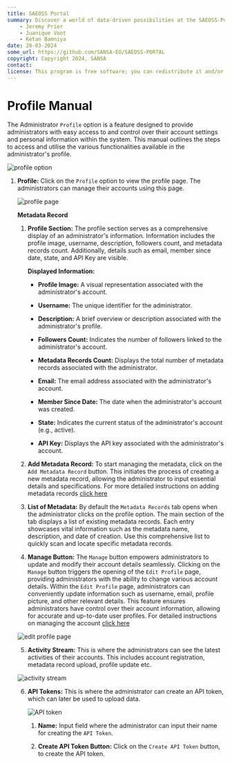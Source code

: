 ```yaml
---
title: SAEOSS Portal
summary: Discover a world of data-driven possibilities at the SAEOSS-Portal, where information converges to empower data sharing and decision-making.
    - Jeremy Prior
    - Juanique Voot
    - Ketan Bamniya
date: 28-03-2024
some_url: https://github.com/SANSA-EO/SAEOSS-PORTAL
copyright: Copyright 2024, SANSA
contact:
license: This program is free software; you can redistribute it and/or modify it under the terms of the GNU Affero General Public License as published by the Free Software Foundation; either version 3 of the License, or (at your option) any later version.
---
```


# Profile Manual

The Administrator `Profile` option is a feature designed to provide administrators with easy access to and control over their account settings and personal information within the system. This manual outlines the steps to access and utilise the various functionalities available in the administrator's profile.

![profile option](./img/profile-1.png)

1. **Profile:** Click on the `Profile` option to view the profile page. The administrators can manage their accounts using this page.

    ![profile page](./img/profile-2.png)

    **Metadata Record**

    1. **Profile Section:** The profile section serves as a comprehensive display of an administrator's information. Information includes the profile image, username, description, followers count, and metadata records count. Additionally, details such as email, member since date, state, and API Key are visible.

        **Displayed Information:**

        - **Profile Image:** A visual representation associated with the administrator's account.

        - **Username:** The unique identifier for the administrator.

        - **Description:** A brief overview or description associated with the administrator's profile.

        - **Followers Count:** Indicates the number of followers linked to the administrator's account.

        - **Metadata Records Count:** Displays the total number of metadata records associated with the 
        administrator.

        - **Email:** The email address associated with the administrator's account.

        - **Member Since Date:** The date when the administrator's account was created.

        - **State:** Indicates the current status of the administrator's account (e.g., active).

        - **API Key:** Displays the API key associated with the administrator's account.

    2. **Add Metadata Record:** To start managing the metadata, click on the `Add Metadata Record` button. This initiates the process of creating a new metadata record, allowing the administrator to input essential details and specifications. For more detailed instructions on adding metadata records [click here](../../user/manual/metadata.md)

    3. **List of Metadata:** By default the `Metadata Records` tab opens when the administrator clicks on the profile option. The main section of the tab displays a list of existing metadata records. Each entry showcases vital information such as the metadata name, description, and date of creation. Use this comprehensive list to quickly scan and locate specific metadata records.

    4. **Manage Button:** The `Manage` button empowers administrators to update and modify their account details seamlessly. Clicking on the `Manage` button triggers the opening of the `Edit Profile` page, providing administrators with the ability to change various account details. Within the `Edit Profile` page, administrators can conveniently update information such as username, email, profile picture, and other relevant details. This feature ensures administrators have control over their account information, allowing for accurate and up-to-date user profiles. For detailed instructions on managing the account [click here](./profile-settings.md)

    ![edit profile page](./img/profile-3.png)


    5. **Activity Stream:** This is where the administrators can see the latest activities of their accounts. This includes account registration, metadata record upload, profile update etc.

    ![activity stream](./img/profile-4.png)

    6. **API Tokens:** This is where the administrator can create an API token, which can later be used to upload data.

        ![API token](./img/profile-5.png)

        1. **Name:** Input field where the administrator can input their name for creating the `API Token`.

        2. **Create API Token Button:** Click on the `Create API Token` button, to create the API token. 


